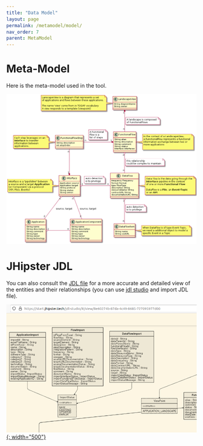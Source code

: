 ```yaml
---
title: "Data Model"
layout: page
permalink: /metamodel/model/
nav_order: 7
parent: MetaModel
---
```



# Meta-Model

Here is the meta-model used in the tool.

![meta model](png/plantuml-eadesignit/plantuml-eadesignit.png)

# JHipster JDL


You can also consult the [JDL file](https://github.com/mauvaisetroupe/ea-design-it/blob/main/jhipster-jdl-metamodel.jdl) for a more accurate and detailed view of the entities and their relationships (you can use [jdl studio](https://start.jhipster.tech/jdl-studio/) and import JDL file).

[![meta model](../images/jdl.png){: width="500"}](https://github.com/mauvaisetroupe/ea-design-it/blob/main/jhipster-jdl-metamodel.jdl)













